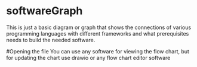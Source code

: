 # softwareGraph
This is just a basic diagram or graph that shows the connections of various programming languages with different frameworks and what prerequisites needs to build the needed software.

#Opening the file 
You can use any software for viewing the flow chart, but for updating the chart use drawio or any flow chart editor software

